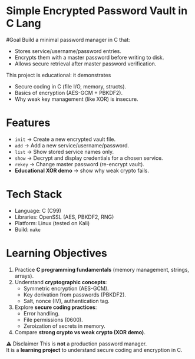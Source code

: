 # Simple Encrypted Password Vault in C Lang

 #Goal
Build a minimal password manager in C that:
- Stores service/username/password entries.
- Encrypts them with a master password before writing to disk.
- Allows secure retrieval after master password verification.

This project is educational: it demonstrates 
- Secure coding in C (file I/O, memory, structs).
- Basics of encryption (AES-GCM + PBKDF2).
- Why weak key management (like XOR) is insecure.


#  Features
- `init` → Create a new encrypted vault file.
- `add` → Add a new service/username/password.
- `list` → Show stored service names only.
- `show` → Decrypt and display credentials for a chosen service.
- `rekey` → Change master password (re-encrypt vault).
- **Educational XOR demo** → show why weak crypto fails.


# Tech Stack
- Language: C (C99)
- Libraries: OpenSSL (AES, PBKDF2, RNG)
- Platform: Linux (tested on Kali)
- Build: `make`

 
 # Learning Objectives
1. Practice **C programming fundamentals** (memory management, strings, arrays).
2. Understand **cryptographic concepts**:
   - Symmetric encryption (AES-GCM).
   - Key derivation from passwords (PBKDF2).
   - Salt, nonce (IV), authentication tag.
3. Explore **secure coding practices**:
   - Error handling.
   - File permissions (0600).
   - Zeroization of secrets in memory.
4. Compare **strong crypto vs weak crypto (XOR demo)**.

⚠️ Disclaimer
This is **not** a production password manager.  
It is a **learning project** to understand secure coding and encryption in C.

